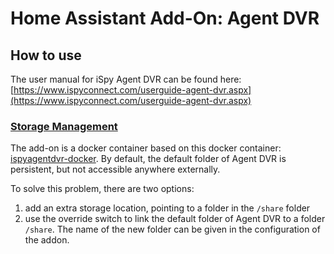 # Home Assistant Add-On: Agent DVR

## How to use

The user manual for iSpy Agent DVR can be found here: [https://www.ispyconnect.com/userguide-agent-dvr.aspx](https://www.ispyconnect.com/userguide-agent-dvr.aspx)

### [Storage Management](https://www.ispyconnect.com/userguide-agent-storage-management.aspx)
The add-on is a docker container based on this docker container: [ispyagentdvr-docker](https://github.com/doitandbedone/ispyagentdvr-docker). By default, the default folder of Agent DVR is persistent, but not accessible anywhere externally.

To solve this problem, there are two options:
1) add an extra storage location, pointing to a folder in the `/share` folder
2) use the override switch to link the default folder of Agent DVR to a folder `/share`. The name of the new folder can be given in the configuration of the addon.

